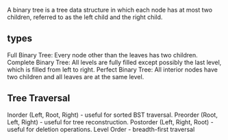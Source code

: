 A binary tree is a tree data structure in which each node has at most two children, referred to as the left child and the right child.

## types
Full Binary Tree: Every node other than the leaves has two children.
Complete Binary Tree: All levels are fully filled except possibly the last level, which is filled from left to right.
Perfect Binary Tree: All interior nodes have two children and all leaves are at the same level.

## Tree Traversal
Inorder (Left, Root, Right) - useful for sorted BST traversal.
Preorder (Root, Left, Right) - useful for tree reconstruction.
Postorder (Left, Right, Root) - useful for deletion operations.
Level Order - breadth-first traversal
